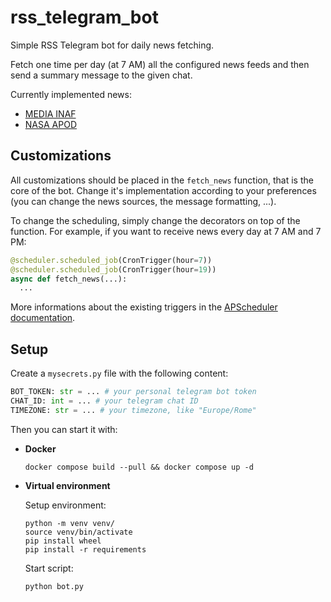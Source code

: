 # rss_telegram_bot

Simple RSS Telegram bot for daily news fetching.

Fetch one time per day (at 7 AM) all the configured news feeds and then send a summary message to the given chat.

Currently implemented news:

- [MEDIA INAF](https://media.inaf.it)
- [NASA APOD](https://apod.nasa.gov)

## Customizations

All customizations should be placed in the `fetch_news` function, that is the core of the bot. Change it's implementation according to your preferences (you can change the news sources, the message formatting, ...).

To change the scheduling, simply change the decorators on top of the function. For example, if you want to receive news every day at 7 AM and 7 PM:

```python
@scheduler.scheduled_job(CronTrigger(hour=7))
@scheduler.scheduled_job(CronTrigger(hour=19))
async def fetch_news(...):
  ...
```

More informations about the existing triggers in the [APScheduler documentation](https://apscheduler.readthedocs.io/en/3.x/userguide.html#choosing-the-right-scheduler-job-store-s-executor-s-and-trigger-s).

## Setup

Create a `mysecrets.py` file with the following content:

```python
BOT_TOKEN: str = ... # your personal telegram bot token
CHAT_ID: int = ... # your telegram chat ID
TIMEZONE: str = ... # your timezone, like "Europe/Rome"
```

Then you can start it with:

- **Docker**

  ```
  docker compose build --pull && docker compose up -d
  ```

- **Virtual environment**

  Setup environment:

  ```
  python -m venv venv/
  source venv/bin/activate
  pip install wheel
  pip install -r requirements
  ```

  Start script:

  ```
  python bot.py
  ```
